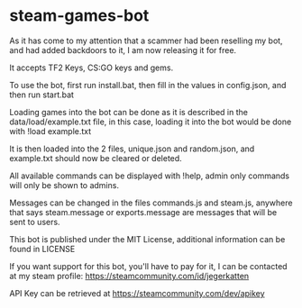 # steam-games-bot

As it has come to my attention that a scammer had been reselling my bot, and had added backdoors to it, I am now releasing it for free.

It accepts TF2 Keys, CS:GO keys and gems.


To use the bot, first run install.bat, then fill in the values in config.json, and then run start.bat


Loading games into the bot can be done as it is described in the data/load/example.txt file, in this case, loading it into the bot would be done with !load example.txt


It is then loaded into the 2 files, unique.json and random.json, and example.txt should now be cleared or deleted.


All available commands can be displayed with !help, admin only commands will only be shown to admins.


Messages can be changed in the files commands.js and steam.js, anywhere that says steam.message or exports.message are messages that will be sent to users.


This bot is published under the MIT License, additional information can be found in LICENSE

If you want support for this bot, you'll have to pay for it, I can be contacted at my steam profile: https://steamcommunity.com/id/jegerkatten


API Key can be retrieved at https://steamcommunity.com/dev/apikey
